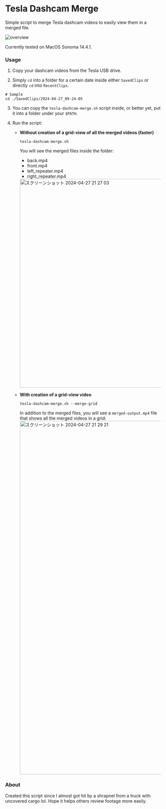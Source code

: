 # Tesla Dashcam Merge

Simple script to merge Tesla dashcam videos to easily view them in a merged file.

![overview](https://github.com/akiyamasho/tesla-dashcam-merge/assets/35907066/d295dfce-39fc-4230-8072-73a2dbe7c868)

Currently tested on MacOS Sonoma 14.4.1.

### Usage

1. Copy your dashcam videos from the Tesla USB drive.
   
2. Simply `cd` into a folder for a certain date inside either `SavedClips` or directly `cd` into `RecentClips`.

```
# Sample
cd ./SavedClips/2024-04-27_09-24-05
```

3. You can copy the `tesla-dashcam-merge.sh` script inside, or better yet, put it into a folder under your `$PATH`.

4. Run the script:
    - **Without creation of a grid-view of all the merged videos (faster)**
      ```
      tesla-dashcam-merge.sh
      ```
  
      You will see the merged files inside the folder:
        -  back.mp4
        -  front.mp4
        -  left_repeater.mp4
        -  right_repeater.mp4
      <img width="673" alt="スクリーンショット 2024-04-27 21 27 03" src="https://github.com/akiyamasho/tesla-dashcam-merge/assets/35907066/f9d4114f-310a-44f0-a997-f4866ff82b38">
    - **With creation of a grid-view video**
      ```
      tesla-dashcam-merge.sh --merge-grid
      ```
      In addition to the merged files, you will see a `merged-output.mp4` file that shows all the merged videos in a grid:
      <img width="1140" alt="スクリーンショット 2024-04-27 21 29 21" src="https://github.com/akiyamasho/tesla-dashcam-merge/assets/35907066/44b8ef6d-3bbf-43e8-9b7e-24ed67c35ac8">

### About

Created this script since I almost got hit by a shrapnel from a truck with uncovered cargo lol.
Hope it helps others review footage more easily.
